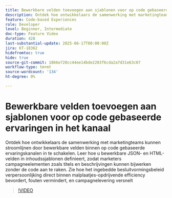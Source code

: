 ```yaml
---
title: Bewerkbare velden toevoegen aan sjablonen voor op code gebaseerde ervaringen in het kanaal
description: Ontdek hoe ontwikkelaars de samenwerking met marketingteams kunnen stroomlijnen door bewerkbare velden binnen op code gebaseerde ervaringskanalen in te schakelen. Leer hoe u bewerkbare JSON- en HTML-velden in inhoudssjablonen definieert, zodat marketers campagneelementen zoals titels en beschrijvingen kunnen bijwerken zonder de code aan te raken. Zie hoe het ingebedde besluitvormingsbeleid verpersoonlijking direct binnen malplaatjes-opdrijvende efficiency bevordert, fouten vermindert, en campagnelevering versnelt
feature: Code-based Experiences
role: Developer
level: Beginner, Intermediate
doc-type: Feature Video
duration: 428
last-substantial-update: 2025-06-17T00:00:00Z
jira: KT-18362
hidefromtoc: true
hide: true
source-git-commit: 1866e720cc44ee14bde2203f6cda2a7d31e63c07
workflow-type: tm+mt
source-wordcount: '134'
ht-degree: 0%

---
```



# Bewerkbare velden toevoegen aan sjablonen voor op code gebaseerde ervaringen in het kanaal

Ontdek hoe ontwikkelaars de samenwerking met marketingteams kunnen stroomlijnen door bewerkbare velden binnen op code gebaseerde ervaringskanalen in te schakelen. Leer hoe u bewerkbare JSON- en HTML-velden in inhoudssjablonen definieert, zodat marketers campagneelementen zoals titels en beschrijvingen kunnen bijwerken zonder de code aan te raken. Zie hoe het ingebedde besluitvormingsbeleid verpersoonlijking direct binnen malplaatjes-opdrijvende efficiency bevordert, fouten vermindert, en campagnelevering versnelt

>[!VIDEO](https://video.tv.adobe.com/v/3463990/?learn=on&enablevpops)
